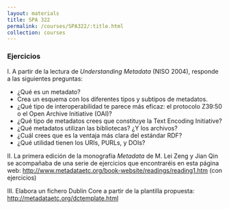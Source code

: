 ```yaml
---
layout: materials
title: SPA 322
permalink: /courses/SPA322/:title.html
collection: courses
---
```


### Ejercicios I. A partir de la lectura de *Understanding Metadata* (NISO 2004), responde a las siguientes preguntas:
- ¿Qué es un metadato?- Crea un esquema con los diferentes tipos y subtipos de metadatos. - ¿Qué tipo de interoperabilidad te parece más eficaz: el protocolo Z39:50 o el Open Archive Initiative (OAI)?- ¿Qué tipo de metadatos crees que constituye la Text Encoding Initiative?- ¿Qué metadatos utilizan las bibliotecas? ¿Y los archivos? - ¿Cuál crees que es la ventaja más clara del estándar RDF?- ¿Qué utilidad tienen los URIs, PURLs, y DOIs? II. La primera edición de la monografía *Metadata* de M. Lei Zeng  y Jian Qin se acompañaba de una serie de ejercicios que encontraréis en esta página web: <http://www.metadataetc.org/book-website/readings/reading1.htm> (con ejercicios) III. Elabora un fichero Dublin Core a partir de la plantilla propuesta: <http://metadataetc.org/dctemplate.html> 